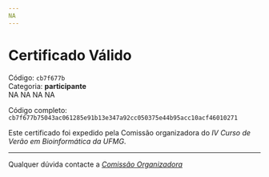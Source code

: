 ```yaml
---
NA
---
```


# Certificado Válido

Código: `cb7f677b`<br>
Categoria: **participante**<br>
NA
NA
NA
NA


Código completo: `cb7f677b75043ac061285e91b13e347a92cc050375e44b95acc10acf46010271`


Este certificado foi expedido pela Comissão organizadora do *IV Curso de Verão em Bioinformática da UFMG*.

----

Qualquer dúvida contacte a [_Comissão Organizadora_](<mailto:cursobioinfoufmg@gmail.com$subject=[Certificados]>)


